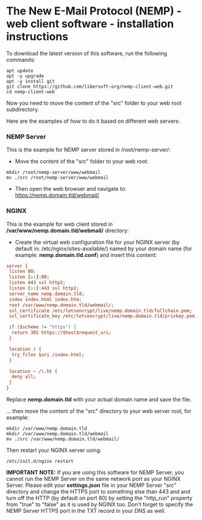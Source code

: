 # The New E-Mail Protocol (NEMP) - web client software - installation instructions

To download the latest version of this software, run the following commands:

```console
apt update
apt -y upgrade
apt -y install git
git clone https://github.com/libersoft-org/nemp-client-web.git
cd nemp-client-web
```

Now you need to move the content of the "src" folder to your web root subdirectory.

Here are the examples of how to do it based on different web servers:

### NEMP Server

This is the example for NEMP server stored in /root/nemp-server/:

- Move the content of the "src" folder to your web root:

```console
mkdir /root/nemp-server/www/webmail
mv ./src /root/nemp-server/www/webmail
```

- Then open the web browser and navigate to: https://nemp.domain.tld/webmail/

### NGINX

This is the example for web client stored in **/var/www/nemp.domain.tld/webmail/** directory:

- Create the virtual web configuration file for your NGINX server (by default in: /etc/nginx/sites-available/) named by your domain name (for example: **nemp.domain.tld.conf**) and insert this content:

```ini
server {
 listen 80;
 listen [::]:80;
 listen 443 ssl http2;
 listen [::]:443 ssl http2;
 server_name nemp.domain.tld;
 index index.html index.htm;
 root /var/www/nemp.domain.tld/webmail/;
 ssl_certificate /etc/letsencrypt/live/nemp.domain.tld/fullchain.pem;
 ssl_certificate_key /etc/letsencrypt/live/nemp.domain.tld/privkey.pem;

 if ($scheme != "https") {
  return 301 https://$host$request_uri;
 }

 location / {
  try_files $uri /index.html;
 }

 location ~ /\.ht {
  deny all;
 }
}
```

Replace **nemp.domain.tld** with your actual domain name and save the file.

... then move the content of the "src" directory to your web server root, for example:

```console
mkdir /var/www/nemp.domain.tld
mkdir /var/www/nemp.domain.tld/webmail
mv ./src /var/www/nemp.domain.tld/webmail/
```

Then restart your NGINX server using:

```console
/etc/init.d/nginx restart
```

**IMPORTANT NOTE:** If you are using this software for NEMP Server, you cannot run the NEMP Server on the same network port as your NGINX Server. Please edit your **settings.json** file in your NEMP Server "src" directory and change the HTTPS port to something else than 443 and and turn off the HTTP (by default on port 80) by setting the "http_run" property from "true" to "false" as it is used by NGINX too. Don't forget to specify the NEMP Server HTTPS port in the TXT record in your DNS as well.
